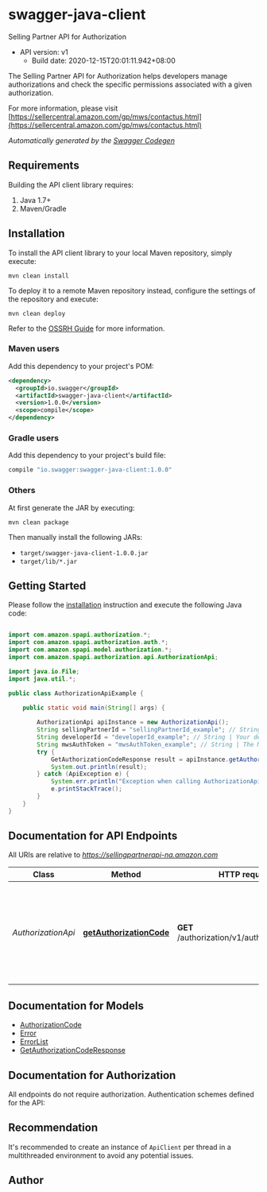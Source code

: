 # swagger-java-client

Selling Partner API for Authorization
- API version: v1
  - Build date: 2020-12-15T20:01:11.942+08:00

The Selling Partner API for Authorization helps developers manage authorizations and check the specific permissions associated with a given authorization.

  For more information, please visit [https://sellercentral.amazon.com/gp/mws/contactus.html](https://sellercentral.amazon.com/gp/mws/contactus.html)

*Automatically generated by the [Swagger Codegen](https://github.com/swagger-api/swagger-codegen)*


## Requirements

Building the API client library requires:
1. Java 1.7+
2. Maven/Gradle

## Installation

To install the API client library to your local Maven repository, simply execute:

```shell
mvn clean install
```

To deploy it to a remote Maven repository instead, configure the settings of the repository and execute:

```shell
mvn clean deploy
```

Refer to the [OSSRH Guide](http://central.sonatype.org/pages/ossrh-guide.html) for more information.

### Maven users

Add this dependency to your project's POM:

```xml
<dependency>
  <groupId>io.swagger</groupId>
  <artifactId>swagger-java-client</artifactId>
  <version>1.0.0</version>
  <scope>compile</scope>
</dependency>
```

### Gradle users

Add this dependency to your project's build file:

```groovy
compile "io.swagger:swagger-java-client:1.0.0"
```

### Others

At first generate the JAR by executing:

```shell
mvn clean package
```

Then manually install the following JARs:

* `target/swagger-java-client-1.0.0.jar`
* `target/lib/*.jar`

## Getting Started

Please follow the [installation](#installation) instruction and execute the following Java code:

```java

import com.amazon.spapi.authorization.*;
import com.amazon.spapi.authorization.auth.*;
import com.amazon.spapi.model.authorization.*;
import com.amazon.spapi.authorization.api.AuthorizationApi;

import java.io.File;
import java.util.*;

public class AuthorizationApiExample {

    public static void main(String[] args) {
        
        AuthorizationApi apiInstance = new AuthorizationApi();
        String sellingPartnerId = "sellingPartnerId_example"; // String | The seller ID of the seller for whom you are requesting Selling Partner API authorization. This must be the seller ID of the seller who authorized your application on the Marketplace Appstore.
        String developerId = "developerId_example"; // String | Your developer ID. This must be one of the developer ID values that you provided when you registered your application in Developer Central.
        String mwsAuthToken = "mwsAuthToken_example"; // String | The MWS Auth Token that was generated when the seller authorized your application on the Marketplace Appstore.
        try {
            GetAuthorizationCodeResponse result = apiInstance.getAuthorizationCode(sellingPartnerId, developerId, mwsAuthToken);
            System.out.println(result);
        } catch (ApiException e) {
            System.err.println("Exception when calling AuthorizationApi#getAuthorizationCode");
            e.printStackTrace();
        }
    }
}

```

## Documentation for API Endpoints

All URIs are relative to *https://sellingpartnerapi-na.amazon.com*

Class | Method | HTTP request | Description
------------ | ------------- | ------------- | -------------
*AuthorizationApi* | [**getAuthorizationCode**](AuthorizationApi.md#getAuthorizationCode) | **GET** /authorization/v1/authorizationCode | Returns the Login with Amazon (LWA) authorization code for an existing Amazon MWS authorization.


## Documentation for Models

 - [AuthorizationCode](AuthorizationCode.md)
 - [Error](../../../../../../../../sellingpartner-authorization-api/docs/Error.md)
 - [ErrorList](../../../../../../../../sellingpartner-authorization-api/docs/ErrorList.md)
 - [GetAuthorizationCodeResponse](GetAuthorizationCodeResponse.md)


## Documentation for Authorization

All endpoints do not require authorization.
Authentication schemes defined for the API:

## Recommendation

It's recommended to create an instance of `ApiClient` per thread in a multithreaded environment to avoid any potential issues.

## Author



